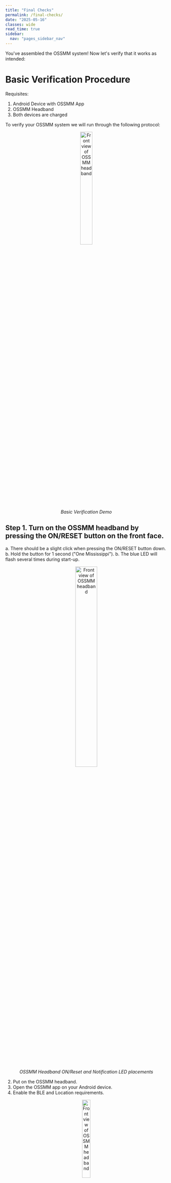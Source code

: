 ```yaml
---
title: "Final Checks"
permalink: /final-checks/
date: "2025-05-16"
classes: wide
read_time: true
sidebar:
  nav: "pages_sidebar_nav"
---
```


You've assembled the OSSMM system! Now let's verify that it works as intended:

# Basic Verification Procedure

Requisites:
1. Android Device with OSSMM App
2. OSSMM Headband
3. Both devices are charged

To verify your OSSMM system we will run through the following protocol:

<figure style="text-align: center;">
  <img src="{{ site.url }}/OSSMM/media/final-checks/long-demo.gif" alt="Front view of OSSMM headband" style="width: 30%; display: block; margin-left: auto; margin-right: auto;">
  <figcaption style="text-align: center; font-style: italic; margin-top: 5px;">Basic Verification Demo</figcaption>
</figure>


## Step 1. Turn on the OSSMM headband by pressing the ON/RESET button on the front face.

a. There should be a slight click when pressing the ON/RESET button down.
b. Hold the button for 1 second ("One Mississippi").
b. The blue LED will flash several times during start-up.
 
<figure style="text-align: center;">
  <img src="{{ site.url }}/OSSMM/media/final-checks/buttons.jpg" alt="Front view of OSSMM headband" style="width: 40%; display: block; margin-left: auto; margin-right: auto;">
  <figcaption style="text-align: center; font-style: italic; margin-top: 5px;">OSSMM Headband ON/Reset and Notification LED placements</figcaption>
</figure>
 
2. Put on the OSSMM headband.
3. Open the OSSMM app on your Android device.
4. Enable the BLE and Location requirements.

<figure style="text-align: center;">
  <img src="{{ site.url }}/OSSMM/media/final-checks/requirements.png" alt="Front view of OSSMM headband" style="width: 25%; display: block; margin-left: auto; margin-right: auto;">
  <figcaption style="text-align: center; font-style: italic; margin-top: 5px;">System Requirements Screen</figcaption>
</figure>

5. To bond the app and headband, go to Settings >> Find Device.

<figure style="text-align: center;">
  <img src="{{ site.url }}/OSSMM/media/final-checks/find-device.png" alt="Front view of OSSMM headband" style="width: 25%; display: block; margin-left: auto; margin-right: auto;">
  <figcaption style="text-align: center; font-style: italic; margin-top: 5px;">"Find Device" is in the collapsible Settings section.</figcaption>
</figure>

6. Connect the OSSMM device.
 a. The green LED will flash several times for a successful connection.
 
<figure style="text-align: center;">
  <img src="{{ site.url }}/OSSMM/media/final-checks/connect.png" alt="Front view of OSSMM headband" style="width: 25%; display: block; margin-left: auto; margin-right: auto;">
  <figcaption style="text-align: center; font-style: italic; margin-top: 5px;">Bluetooth Devices Scan Screen</figcaption>
</figure>

7. Move to the Live Data section
8. View the Accelerometer and Gyroscope and verify plots show turning of the head.

<figure style="text-align: center;">
  <img src="{{ site.url }}/OSSMM/media/final-checks/acc-gyro.png" alt="Front view of OSSMM headband" style="width: 25%; display: block; margin-left: auto; margin-right: auto;">
  <figcaption style="text-align: center; font-style: italic; margin-top: 5px;">Accelerometer and Gyroscope Plots in the Live Data Section. Arrows point to distinct head turns, hence separate colors in the gyroscope plot.</figcaption>
</figure>

9. View the EOG section, and verify eye movement is detected with side-to-side saccades or roll your eyes.

In the plot below you can observe left-right saccade, right-left saccade, and clock-wise eye movement.

<figure style="text-align: center;">
  <img src="{{ site.url }}/OSSMM/media/final-checks/eog.png" alt="Front view of OSSMM headband" style="width: 25%; display: block; margin-left: auto; margin-right: auto;">
  <figcaption style="text-align: center; font-style: italic; margin-top: 5px;">Eye Movement (EOG) plot in Live Data section. Arrows point to distinct eye movements: left-right saccade, right-left saccade, eye rolling.</figcaption>
</figure>

10. View the Heart Rate plot to see that your pulse is being detected.

<figure style="text-align: center;">
  <img src="{{ site.url }}/OSSMM/media/final-checks/pulse.png" alt="Front view of OSSMM headband" style="width: 25%; display: block; margin-left: auto; margin-right: auto;">
  <figcaption style="text-align: center; font-style: italic; margin-top: 5px;">Pulse plot in the Live Data section. Each spike shows a heart beat. The EKG 'T Wave' is visible as a low bump after each spike. </figcaption>
</figure>

11. Press "Stop Recording and Turn Off"

<figure style="text-align: center;">
  <img src="{{ site.url }}/OSSMM/media/final-checks/stop.png" alt="Front view of OSSMM headband" style="width: 25%; display: block; margin-left: auto; margin-right: auto;">
  <figcaption style="text-align: center; font-style: italic; margin-top: 5px;">"Stop Recording and Turn Off" button on the OSSMM Dashboard during active Recording. </figcaption>
</figure>


# Bluetooth Bonding Verification

This will confirm the app has bonded to the OSSMM headband. Complete this after
"Basic Verification Procedure" and with the same OSSMM headband. BLE pairing
is specific to each headband and the "Reconnect" option will only work for that
bonded device.

1. Press "Reconnect and Record"
 a. The green LED will flash several times for a successful connection.
 
<figure style="text-align: center;">
  <img src="{{ site.url }}/OSSMM/media/final-checks/reconnect.png" alt="Front view of OSSMM headband" style="width: 25%; display: block; margin-left: auto; margin-right: auto;">
  <figcaption style="text-align: center; font-style: italic; margin-top: 5px;">"Reconnect and Record" button on the OSSMM dashboard. This button is only available after an OSSMM headband has bonded with the app.</figcaption>
</figure>
 
2. Verify the "Live Data" plot function correctly
3. Press "Stop Recording and Turn Off"

# Verify Data Saving and Encryption:

1. Connect the Android Device to a computer
2. Access the internal file system and navigate to "Documents/OSSMM" on the Android device
3. Select the ZIP file corresponding to the time of your verification recording
4. Import the ZIP file to your computer, and open with appropriate decompression tool (WinRAR is recommended for Windows)
5. Use the password under the "Data Protection" >> View Data Access Password in the app

<figure style="text-align: center;">
  <img src="{{ site.url }}/OSSMM/media/final-checks/data-protection.png" alt="Front view of OSSMM headband" style="width: 25%; display: block; margin-left: auto; margin-right: auto;">
  <figcaption style="text-align: center; font-style: italic; margin-top: 5px;">"View Data Access Password"  in the Data Protection Section.</figcaption>
</figure>

<figure style="text-align: center;">
  <img src="{{ site.url }}/OSSMM/media/final-checks/password.png" alt="Front view of OSSMM headband" style="width: 25%; display: block; margin-left: auto; margin-right: auto;">
  <figcaption style="text-align: center; font-style: italic; margin-top: 5px;">Semi-randomly generated OSSMM password for encrypted recording files.</figcaption>
</figure>


Follow the video below for a demonstration:
<figure style="text-align: center;">
  <img src="{{ site.url }}/OSSMM/media/final-checks/shortening-cut-1.jpg" alt="Front view of OSSMM headband" style="width: 40%; display: block; margin-left: auto; margin-right: auto;">
  <figcaption style="text-align: center; font-style: italic; margin-top: 5px;">Verification Demo</figcaption>
</figure>

Note: Each time the application is installed, a new encryption password is
semi-randomly generated. This can be modified within the Android app code, so
that a chosen password is used instead.

# Advanced Verification - if interested in sleep modulation:

(After following the steps above)

1. Go to "Sleep Modulation" and enable

<figure style="text-align: center;">
  <img src="{{ site.url }}/OSSMM/media/final-checks/modulation.png" alt="Front view of OSSMM headband" style="width: 25%; display: block; margin-left: auto; margin-right: auto;">
  <figcaption style="text-align: center; font-style: italic; margin-top: 5px;">"Modulation Mode" Toggle and "Test" button in Sleep Modulation section.</figcaption>
</figure>

2. Press Test Modulation during the connection
   - The OSSMM headband should vibrate in a double "blinky" pattern (On-Off...On-Off)